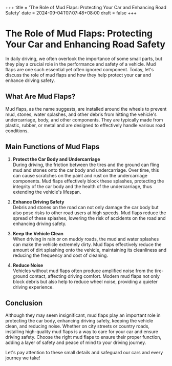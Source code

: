 +++
title = 'The Role of Mud Flaps: Protecting Your Car and Enhancing Road Safety'
date = 2024-09-04T07:07:48+08:00
draft = false
+++
# The Role of Mud Flaps: Protecting Your Car and Enhancing Road Safety

In daily driving, we often overlook the importance of some small parts, but they play a crucial role in the performance and safety of a vehicle. Mud flaps are one such essential yet often ignored component. Today, let's discuss the role of mud flaps and how they help protect your car and enhance driving safety.

## What Are Mud Flaps?

Mud flaps, as the name suggests, are installed around the wheels to prevent mud, stones, water splashes, and other debris from hitting the vehicle's undercarriage, body, and other components. They are typically made from plastic, rubber, or metal and are designed to effectively handle various road conditions.

## Main Functions of Mud Flaps

1. **Protect the Car Body and Undercarriage**  
   During driving, the friction between the tires and the ground can fling mud and stones onto the car body and undercarriage. Over time, this can cause scratches on the paint and rust on the undercarriage components. Mud flaps effectively block these splashes, protecting the integrity of the car body and the health of the undercarriage, thus extending the vehicle's lifespan.

2. **Enhance Driving Safety**  
   Debris and stones on the road can not only damage the car body but also pose risks to other road users at high speeds. Mud flaps reduce the spread of these splashes, lowering the risk of accidents on the road and enhancing driving safety.

3. **Keep the Vehicle Clean**  
   When driving in rain or on muddy roads, the mud and water splashes can make the vehicle extremely dirty. Mud flaps effectively reduce the amount of dirt splashing onto the vehicle, maintaining its cleanliness and reducing the frequency and cost of cleaning.

4. **Reduce Noise**  
   Vehicles without mud flaps often produce amplified noise from the tire-ground contact, affecting driving comfort. Modern mud flaps not only block debris but also help to reduce wheel noise, providing a quieter driving experience.

## Conclusion

Although they may seem insignificant, mud flaps play an important role in protecting the car body, enhancing driving safety, keeping the vehicle clean, and reducing noise. Whether on city streets or country roads, installing high-quality mud flaps is a way to care for your car and ensure driving safety. Choose the right mud flaps to ensure their proper function, adding a layer of safety and peace of mind to your driving journey.

Let's pay attention to these small details and safeguard our cars and every journey we take!